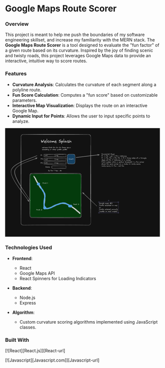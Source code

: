 # Google Maps Route Scorer

### Overview
This project is meant to help me push the boundaries of my software engineering skillset, and increase my familiarity with the MERN stack.
The **Google Maps Route Scorer** is a tool designed to evaluate the "fun factor" of a given route based on its curvature. Inspired by the joy of finding scenic and twisty roads, this project leverages Google Maps data to provide an interactive, intuitive way to score routes.

### Features
- **Curvature Analysis**: Calculates the curvature of each segment along a polyline route.
- **Fun Score Calculation**: Computes a "fun score" based on customizable parameters.
- **Interactive Map Visualization**: Displays the route on an interactive Google Map.
- **Dynamic Input for Points**: Allows the user to input specific points to analyze.

![MERN Road Design](./MERNroad_design.png)

### Technologies Used
- **Frontend**:
  - React
  - Google Maps API
  - React Spinners for Loading Indicators

- **Backend**:
  - Node.js
  - Express

- **Algorithm**:
  - Custom curvature scoring algorithms implemented using JavaScript classes.

### Built With

[![React][React.js]][React-url] &nbsp;

[![Javascript][Javascript.com]][Javascript-url] &nbsp;
